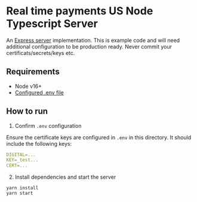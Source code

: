 # Real time payments US Node Typescript Server

An [Express server](http://expressjs.com) implementation. This is example code and will need additional configuration to be production ready. Never commit your certificats/secrets/keys etc.

## Requirements

- Node v16+
- [Configured .env file](../README.md)

## How to run

1. Confirm `.env` configuration

Ensure the certificate keys are configured in `.env` in this directory. It should include the following keys:

```yaml
DIGITAL=...
KEY=_test...
CERT=...
```

2. Install dependencies and start the server

```
yarn install
yarn start
```
